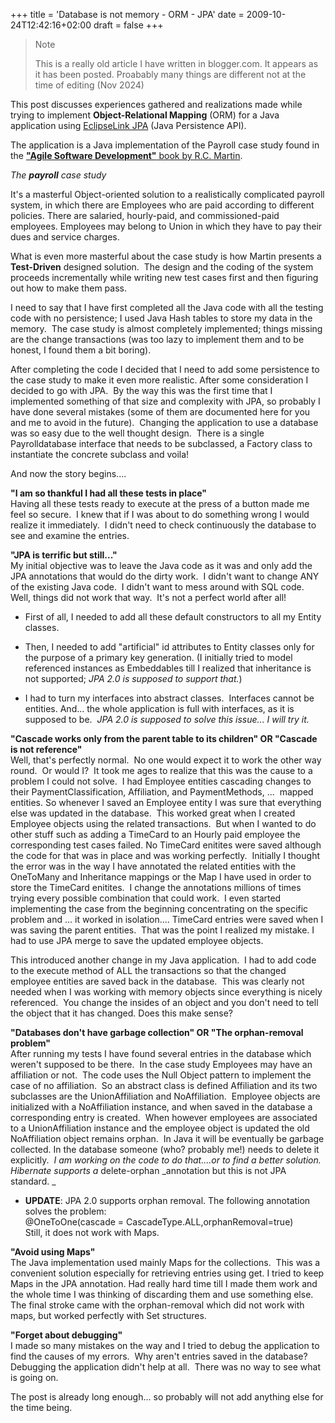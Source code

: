 +++
title = 'Database is not memory - ORM - JPA'
date = 2009-10-24T12:42:16+02:00
draft = false
+++

> Note
>
> This is a really old article I have written in blogger.com.
> It appears as it has been posted. Proabably many things are different not at the time of editing (Nov 2024)

This post discusses experiences gathered and realizations made while trying to implement **Object-Relational Mapping** (ORM) for a Java application using [EclipseLink JPA](http://wiki.eclipse.org/EclipseLink) (Java Persistence API).

The application is a Java implementation of the Payroll case study found in the [**"Agile Software Development"** book by R.C. Martin](http://www.objectmentor.com/omTeam/martin_r.html).

_The_ _**payroll** case study_

It's a masterful Object-oriented solution to a realistically complicated payroll system, in which there are Employees who are paid according to different policies. There are salaried, hourly-paid, and commissioned-paid employees. Employees may belong to Union in which they have to pay their dues and service charges.

What is even more masterful about the case study is how Martin presents a **Test-Driven** designed solution.  The design and the coding of the system proceeds incrementally while writing new test cases first and then figuring out how to make them pass.

I need to say that I have first completed all the Java code with all the testing code with no persistence; I used Java Hash tables to store my data in the memory.  The case study is almost completely implemented; things missing are the change transactions (was too lazy to implement them and to be honest, I found them a bit boring).

After completing the code I decided that I need to add some persistence to the case study to make it even more realistic. After some consideration I decided to go with JPA.  By the way this was the first time that I implemented something of that size and complexity with JPA, so probably I have done several mistakes (some of them are documented here for you and me to avoid in the future).  Changing the application to use a database was so easy due to the well thought design.  There is a single Payrolldatabase interface that needs to be subclassed, a Factory class to instantiate the concrete subclass and voila!

And now the story begins....

**"I am so thankful I had all these tests in place"**  
Having all these tests ready to execute at the press of a button made me feel so secure.  I knew that if I was about to do something wrong I would realize it immediately.  I didn't need to check continuously the database to see and examine the entries.

**"JPA is terrific but still..."**  
My initial objective was to leave the Java code as it was and only add the JPA annotations that would do the dirty work.  I didn't want to change ANY of the existing Java code.  I didn't want to mess around with SQL code.  Well, things did not work that way.  It's not a perfect world after all!

- First of all, I needed to add all these default constructors to all my Entity classes.
- Then, I needed to add "artificial" id attributes to Entity classes only for the purpose of a primary key generation. (I initially tried to model referenced instances as Embeddables till I realized that inheritance is not supported; _JPA 2.0 is supposed to support that._)

- I had to turn my interfaces into abstract classes.  Interfaces cannot be entities. And... the whole application is full with interfaces, as it is supposed to be.  _JPA 2.0 is supposed to solve this issue... I will try it._

**"Cascade works only from the parent table to its children" OR "Cascade is not reference"**  
Well, that's perfectly normal.  No one would expect it to work the other way round.  Or would I?  It took me ages to realize that this was the cause to a problem I could not solve.  I had Employee entities cascading changes to their PaymentClassification, Affiliation, and PaymentMethods, ...  mapped entities. So whenever I saved an Employee entity I was sure that everything else was updated in the database.  This worked great when I created Employee objects using the related transactions.  But when I wanted to do other stuff such as adding a TimeCard to an Hourly paid employee the corresponding test cases failed. No TimeCard enitites were saved although the code for that was in place and was working perfectly.  Initially I thought the error was in the way I have annotated the related entities with the OneToMany and Inheritance mappings or the Map I have used in order to store the TimeCard enitites.  I change the annotations millions of times trying every possible combination that could work.  I even started implementing the case from the beginning concentrating on the specific problem and ... it worked in isolation.... TimeCard entries were saved when I was saving the parent entities.  That was the point I realized my mistake. I had to use JPA merge to save the updated employee objects.

This introduced another change in my Java application.  I had to add code to the execute method of ALL the transactions so that the changed employee entities are saved back in the database.  This was clearly not needed when I was working with memory objects since everything is nicely referenced.  You change the insides of an object and you don't need to tell the object that it has changed. Does this make sense?

**"Databases don't have garbage collection" OR "The orphan-removal problem"**  
After running my tests I have found several entries in the database which weren't supposed to be there.  In the case study Employees may have an affiliation or not.  The code uses the Null Object pattern to implement the case of no affiliation.  So an abstract class is defined Affiliation and its two subclasses are the UnionAffiliation and NoAffiliation.  Employee objects are initialized with a NoAffiliation instance, and when saved in the database a corresponding entry is created.  When however employees are associated to a UnionAffiliation instance and the employee object is updated the old NoAffiliation object remains orphan.  In Java it will be eventually be garbage collected. In the database someone (who? probably me!) needs to delete it explicitly.  _I am working on the code to do that....or to find a better solution.  Hibernate supports a_ delete-orphan _annotation but this is not JPA standard. _

- **UPDATE**: JPA 2.0 supports orphan removal. The following annotation solves the problem:  
   @OneToOne(cascade = CascadeType.ALL,orphanRemoval=true)  
   Still, it does not work with Maps.

**"Avoid using Maps"**  
The Java implementation used mainly Maps for the collections.  This was a convenient solution especially for retrieving entries using get. I tried to keep Maps in the JPA annotation. Had really hard time till I made them work and the whole time I was thinking of discarding them and use something else.  The final stroke came with the orphan-removal which did not work with maps, but worked perfectly with Set structures.

**"Forget about debugging"**  
I made so many mistakes on the way and I tried to debug the application to find the causes of my errors.  Why aren't entries saved in the database?  Debugging the application didn't help at all.  There was no way to see what is going on.

The post is already long enough... so probably will not add anything else for the time being.
